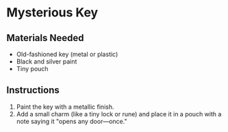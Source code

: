 # Mysterious Key

## Materials Needed

- Old-fashioned key (metal or plastic)
- Black and silver paint
- Tiny pouch

## Instructions

1. Paint the key with a metallic finish.
2. Add a small charm (like a tiny lock or rune) and place it in a pouch with a note saying it "opens any door—once."